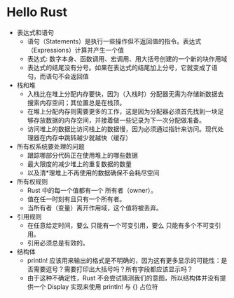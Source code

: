# Hello Rust
- 表达式和语句
  - 语句（Statements）是执行一些操作但不返回值的指令。表达式（Expressions）计算并产生一个值
  - 表达式: 数字本身、函数调用、宏调用、用大括号创建的一个新的块作用域
  - 表达式的结尾没有分号。如果在表达式的结尾加上分号，它就变成了语句，而语句不会返回值
- 栈和堆
  - 入栈比在堆上分配内存要快，因为（入栈时）分配器无需为存储新数据去搜索内存空间；其位置总是在栈顶。
  - 在堆上分配内存则需要更多的工作，这是因为分配器必须首先找到一块足够存放数据的内存空间，并接着做一些记录为下一次分配做准备。 
  - 访问堆上的数据比访问栈上的数据慢，因为必须通过指针来访问。现代处理器在内存中跳转越少就越快（缓存）
- 所有权系统要处理的问题
  - 跟踪哪部分代码正在使用堆上的哪些数据
  - 最大限度的减少堆上的重复数据的数量
  - 以及清*理堆上不再使用的数据确保不会耗尽空间
- 所有权规则
  - Rust 中的每一个值都有一个 所有者（owner）。
  - 值在任一时刻有且只有一个所有者。
  - 当所有者（变量）离开作用域，这个值将被丢弃。
- 引用规则
  - 在任意给定时间，要么 只能有一个可变引用，要么 只能有多个不可变引用。
  - 引用必须总是有效的。
- 结构体
  - println! 应该用来输出的格式是不明确的，因为这有更多显示的可能性：是否需要逗号？需要打印出大括号吗？所有字段都应该显示吗？
  - 由于这种不确定性，Rust 不会尝试猜测我们的意图，所以结构体并没有提供一个 Display 实现来使用 println! 与 {} 占位符